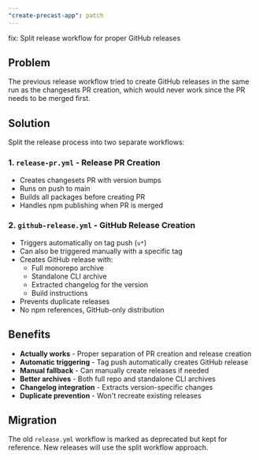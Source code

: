 ```yaml
---
"create-precast-app": patch
---
```


fix: Split release workflow for proper GitHub releases

## Problem
The previous release workflow tried to create GitHub releases in the same run as the changesets PR creation, which would never work since the PR needs to be merged first.

## Solution
Split the release process into two separate workflows:

### 1. `release-pr.yml` - Release PR Creation
- Creates changesets PR with version bumps
- Runs on push to main
- Builds all packages before creating PR
- Handles npm publishing when PR is merged

### 2. `github-release.yml` - GitHub Release Creation  
- Triggers automatically on tag push (`v*`)
- Can also be triggered manually with a specific tag
- Creates GitHub release with:
  - Full monorepo archive
  - Standalone CLI archive
  - Extracted changelog for the version
  - Build instructions
- Prevents duplicate releases
- No npm references, GitHub-only distribution

## Benefits
- **Actually works** - Proper separation of PR creation and release creation
- **Automatic triggering** - Tag push automatically creates GitHub release
- **Manual fallback** - Can manually create releases if needed
- **Better archives** - Both full repo and standalone CLI archives
- **Changelog integration** - Extracts version-specific changes
- **Duplicate prevention** - Won't recreate existing releases

## Migration
The old `release.yml` workflow is marked as deprecated but kept for reference. New releases will use the split workflow approach.